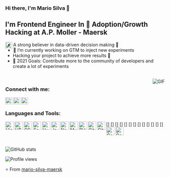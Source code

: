 ### Hi there, I'm Mario Silva 👋


## I'm Frontend Engineer In 🚀  Adoption/Growth Hacking at A.P. Moller - Maersk 
<img align="left" alt="Maersk" width="22px" src="https://www.maersk.com/Assets_sc9/Maersk/favicon.ico?v=1" />

- A strong believer in data-driven decision making 🚀 
- 🔭 I’m currently working on GTM to inject new experiments
- Hacking your project to achieve more results 👾
- 🥅 2021 Goals: Contribute more to the community of developers and create a lot of experiments
<br />
<img align="right" alt="GIF" src="https://media3.giphy.com/media/3o7qE4dVtT4Hci3f20/giphy.gif" />


### Connect with me:

[<img align="left" alt="Personal Github" width="22px" src="https://cdn.jsdelivr.net/npm/simple-icons@v3/icons/github.svg" />][github]
[<img align="left" alt="Twitter | Twitter" width="22px" src="https://cdn.jsdelivr.net/npm/simple-icons@v3/icons/twitter.svg" />][twitter]
[<img align="left" alt="Mario Silva | LinkedIn" width="22px" src="https://cdn.jsdelivr.net/npm/simple-icons@v3/icons/linkedin.svg" />][linkedin]


<br />

### Languages and Tools:

[<img align="left" alt="Visual Studio Code" width="26px" src="https://cdn.jsdelivr.net/npm/simple-icons@3.13.0/icons/visualstudiocode.svg" />]
[<img align="left" alt="HTML5" width="26px" src="https://cdn.jsdelivr.net/npm/simple-icons@3.13.0/icons/html5.svg" />]
[<img align="left" alt="CSS3" width="26px" src="https://cdn.jsdelivr.net/npm/simple-icons@3.13.0/icons/css3.svg" />]
[<img align="left" alt="Sass" width="26px" src="https://cdn.jsdelivr.net/npm/simple-icons@3.13.0/icons/sass.svg" />]
[<img align="left" alt="Vue" width="26px" src="https://cdn.jsdelivr.net/npm/simple-icons@3.13.0/icons/vue-dot-js.svg" />]
[<img align="left" alt="JavaScript" width="26px" src="https://cdn.jsdelivr.net/npm/simple-icons@3.13.0/icons/javascript.svg" />]
[<img align="left" alt="Node.js" width="26px" src="https://cdn.jsdelivr.net/npm/simple-icons@3.13.0/icons/node-dot-js.svg" />]
[<img align="left" alt="MySQL" width="26px" src="https://cdn.jsdelivr.net/npm/simple-icons@3.13.0/icons/mysql.svg" />]
[<img align="left" alt="PHP" width="26px" src="https://cdn.jsdelivr.net/npm/simple-icons@3.13.0/icons/php.svg" />]
[<img align="left" alt="Git" width="26px" src="https://cdn.jsdelivr.net/npm/simple-icons@3.13.0/icons/git.svg" />]
[<img align="left" alt="GitHub" width="26px" src="https://cdn.jsdelivr.net/npm/simple-icons@3.13.0/icons/github.svg" />]
[<img align="left" alt="Google Analytics" width="26px" src="https://cdn.jsdelivr.net/npm/simple-icons@3.13.0/icons/googleanalytics.svg" />]
[<img align="left" alt="Google Tag Manager" width="26px" src="https://cdn.jsdelivr.net/npm/simple-icons@3.13.0/icons/googletagmanager.svg" />]




<br />
<br />



![GitHub stats](https://github-readme-stats.vercel.app/api?username=mario-silva-maersk&show_icons=true)

![Profile views](https://gpvc.arturio.dev/mario-silva-maersk)

⭐️ From [mario-silva-maersk](https://github.com/mario-silva-maersk)

[twitter]: https://twitter.com/marioeadauto
[instagram]: https://www.instagram.com/mario.e.silva/
[linkedin]: https://www.linkedin.com/in/marioesilva/
[github]: https://github.com/marioadauto

